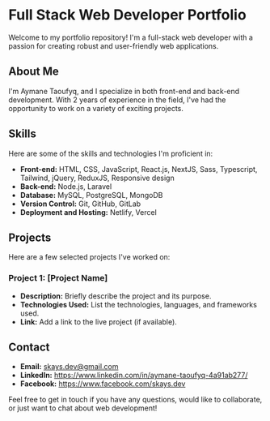 # Full Stack Web Developer Portfolio

Welcome to my portfolio repository! I'm a full-stack web developer with a passion for creating robust and user-friendly web applications.

## About Me

I'm Aymane Taoufyq, and I specialize in both front-end and back-end development. With 2 years of experience in the field, I've had the opportunity to work on a variety of exciting projects.

## Skills

Here are some of the skills and technologies I'm proficient in:

- **Front-end:** HTML, CSS, JavaScript, React.js, NextJS, Sass, Typescript, Tailwind, jQuery, ReduxJS, Responsive design
- **Back-end:** Node.js, Laravel
- **Database:** MySQL, PostgreSQL, MongoDB
- **Version Control:** Git, GitHub, GitLab
- **Deployment and Hosting:** Netlify, Vercel

## Projects

Here are a few selected projects I've worked on:

### Project 1: [Project Name]

- **Description:** Briefly describe the project and its purpose.
- **Technologies Used:** List the technologies, languages, and frameworks used.
- **Link:** Add a link to the live project (if available).

## Contact

- **Email:** <skays.dev@gmail.com>
- **LinkedIn:** <https://www.linkedin.com/in/aymane-taoufyq-4a91ab277/>
- **Facebook:** <https://www.facebook.com/skays.dev>

Feel free to get in touch if you have any questions, would like to collaborate, or just want to chat about web development!
